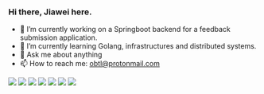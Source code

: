 ### Hi there, Jiawei here.

- 🔭 I’m currently working on a Springboot backend for a feedback submission application.
- 🌱 I’m currently learning Golang, infrastructures and distributed systems.
- 💬 Ask me about anything
- 📫 How to reach me: obtl@protonmail.com

![](https://img.shields.io/badge/React-20232A?style=for-the-badge&logo=react&logoColor=61DAFB)
![](https://img.shields.io/badge/next.js-000000?style=for-the-badge&logo=next.js&logoColor=white)
![](https://img.shields.io/badge/Spring-6DB33F?style=for-the-badge&logo=spring&logoColor=white)
![](https://img.shields.io/badge/PostgreSQL-316192?style=for-the-badge&logo=postgresql&logoColor=white)
![](https://img.shields.io/badge/Linux-FCC624?style=for-the-badge&logo=linux&logoColor=black)
![](https://img.shields.io/badge/Ethereum-A6A9AA?style=for-the-badge&logo=ethereum&logoColor=white)
![](https://img.shields.io/badge/-Unreal%20Engine-313131?style=for-the-badge&logo=unreal-engine&logoColor=white)

<!-- 
![Top Langs](https://github-readme-stats.vercel.app/api/top-langs/?username=abc1929&layout=compact)
 -->

